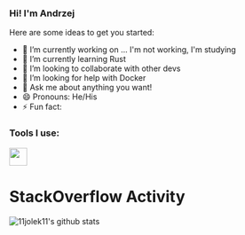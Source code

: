 ### Hi! I'm Andrzej 

Here are some ideas to get you started:

- 🔭 I’m currently working on ... I'm not working, I'm studying
- 🌱 I’m currently learning Rust
- 👯 I’m looking to collaborate with other devs
- 🤔 I’m looking for help with Docker
- 💬 Ask me about anything you want!
- 😄 Pronouns: He/His
- ⚡ Fun fact: 

### Tools I use:
<img height="32" width="32" src="https://cdn.jsdelivr.net/npm/simple-icons@v4/icons/visualstudiocode.svg">


# StackOverflow Activity
<!-- STACKOVERFLOW:START -->
<!-- STACKOVERFLOW:END -->

![11jolek11's github stats](https://github-readme-stats.vercel.app/api?username=11jolek11&show_icons=true&theme=nord)
